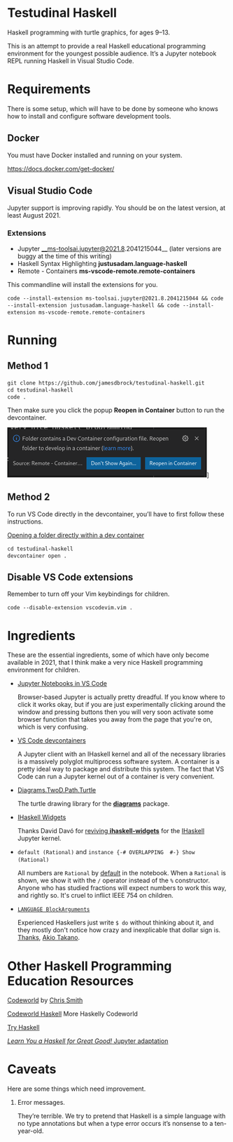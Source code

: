 # Testudinal Haskell

Haskell programming with turtle graphics, for ages 9–13.

This is an attempt to provide a real Haskell educational programming
environment for the youngest possible audience.
It’s a Jupyter notebook REPL running Haskell in Visual Studio Code.

# Requirements

There is some setup, which will have to be done by someone who knows how
to install and configure software development tools.

## Docker

You must have Docker installed and running on your system.

https://docs.docker.com/get-docker/

## Visual Studio Code

Jupyter support is improving rapidly. You should be on the latest version,
at least August 2021.

### Extensions

* Jupyter __ms-toolsai.jupyter@2021.8.2041215044__ (later versions are buggy at the time of this writing)
* Haskell Syntax Highlighting __justusadam.language-haskell__
* Remote - Containers __ms-vscode-remote.remote-containers__

This commandline will install the extensions for you.

```
code --install-extension ms-toolsai.jupyter@2021.8.2041215044 && code --install-extension justusadam.language-haskell && code --install-extension ms-vscode-remote.remote-containers
```

# Running

## Method 1

```
git clone https://github.com/jamesdbrock/testudinal-haskell.git
cd testudinal-haskell
code .
```

Then make sure you click the popup __Reopen in Container__ button to run the devcontainer.

![Reopen In Containter](img/ReopenInContainer.png)]

## Method 2

To run VS Code directly in the devcontainer, you’ll have to first follow
these instructions.

[Opening a folder directly within a dev container](https://code.visualstudio.com/docs/remote/devcontainer-cli#_opening-a-folder-directly-within-a-dev-container)

```
cd testudinal-haskell
devcontainer open .
```

## Disable VS Code extensions

Remember to turn off your Vim keybindings for children.

```
code --disable-extension vscodevim.vim .
```


# Ingredients

These are the essential ingredients, some of which
have only become available in 2021, that I think make a very nice Haskell programming
environment for children.

* [Jupyter Notebooks in VS Code](https://code.visualstudio.com/docs/datascience/jupyter-notebooks)

  Browser-based Jupyter is actually pretty dreadful. If you know where to click it works okay,
  but if you are just experimentally clicking around the window and pressing buttons
  then you will very soon activate some browser function that takes you away from the page
  that you're on, which is very confusing.

* [VS Code devcontainers](https://github.com/microsoft/vscode-dev-containers)

  A Jupyter client with an IHaskell kernel and all of the necessary libraries
  is a massively polyglot multiprocess software system. A container is a pretty
  ideal way to package and distribute this system. The fact that VS Code can
  run a Jupyter kernel out of a container is very convenient.

* [Diagrams.TwoD.Path.Turtle](https://hackage.haskell.org/package/diagrams-contrib/docs/Diagrams-TwoD-Path-Turtle.html)

  The turtle drawing library for the
  [__diagrams__](https://archives.haskell.org/projects.haskell.org/diagrams/)
  package.

* [IHaskell Widgets](https://github.com/gibiansky/IHaskell/tree/master/ihaskell-display/ihaskell-widgets)

  Thanks David Davó for [reviving __ihaskell-widgets__](https://gsoc21.ddavo.me/)
  for the
  [IHaskell](https://github.com/gibiansky/IHaskell)
  Jupyter kernel.

* `default (Rational)` and `instance {-# OVERLAPPING  #-} Show (Rational)`

  All numbers are `Rational` by
  [default](https://www.haskell.org/tutorial/numbers.html#sect10.4)
  in the notebook.
  When a `Rational` is shown, we show it with the `/` operator instead of the
  `%` constructor.
  Anyone who has studied fractions will expect numbers to work this way,
  and rightly so. It's cruel to inflict IEEE 754 on children.

* [`LANGUAGE BlockArguments`](https://downloads.haskell.org/~ghc/latest/docs/html/users_guide/exts/block_arguments.html)

  Experienced Haskellers just write `$ do` without thinking about it, and
  they mostly don't notice how crazy and inexplicable that dollar sign is.
  [Thanks](https://gitlab.haskell.org/ghc/ghc/-/issues/10843),
  [Akio Takano](https://ghc-proposals.readthedocs.io/en/latest/proposals/0090-block-arguments.html).

# Other Haskell Programming Education Resources

[Codeworld](https://code.world/) by [Chris Smith](https://github.com/cdsmith)

[Codeworld Haskell](https://code.world/haskell) More Haskelly Codeworld

[Try Haskell](https://tryhaskell.org/)

[*Learn You a Haskell for Great Good!* Jupyter adaptation](https://github.com/jamesdbrock/learn-you-a-haskell-notebook)

# Caveats

Here are some things which need improvement.

1. Error messages.

   They’re terrible. We try to pretend that Haskell is a simple language with
   no type annotations but when a type error occurs it’s nonsense
   to a ten-year-old.


